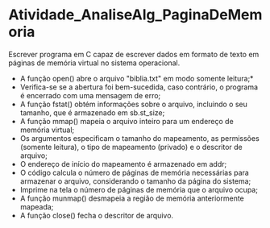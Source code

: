 # Atividade_AnaliseAlg_PaginaDeMemoria
Escrever programa em C capaz de escrever dados em formato de texto em páginas de memória virtual no sistema operacional.

* A função open() abre o arquivo "biblia.txt" em modo somente leitura;*
* Verifica-se se a abertura foi bem-sucedida, caso contrário, o programa é encerrado com uma mensagem de erro;
* A função fstat() obtém informações sobre o arquivo, incluindo o seu tamanho, que é armazenado em sb.st_size;
* A função mmap() mapeia o arquivo inteiro para um endereço de memória virtual;
* Os argumentos especificam o tamanho do mapeamento, as permissões (somente leitura), o tipo de mapeamento (privado) e o descritor de arquivo;
* O endereço de início do mapeamento é armazenado em addr;
* O código calcula o número de páginas de memória necessárias para armazenar o arquivo, considerando o tamanho da página do sistema;
* Imprime na tela o número de páginas de memória que o arquivo ocupa;
* A função munmap() desmapeia a região de memória anteriormente mapeada;
* A função close() fecha o descritor de arquivo.
